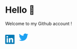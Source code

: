 # Hello 👋

Welcome to my Github account !

[<img src="img/linkedin.png" width="30px">](https://www.linkedin.com/in/boris-ghidaglia/)
[<img src="img/twitter.png" width="30px" style="margin:10px">](https://twitter.com/sirob_g)
